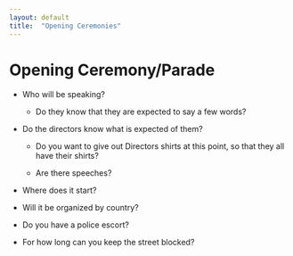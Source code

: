 ```yaml
---
layout: default
title:  "Opening Ceremonies"
---
```


# Opening Ceremony/Parade

* Who will be speaking?
    - Do they know that they are expected to say a few words?

* Do the directors know what is expected of them?

    * Do you want to give out Directors shirts at this point, so that they all have their shirts?

    * Are there speeches?

* Where does it start?

* Will it be organized by country?

* Do you have a police escort?

* For how long can you keep the street blocked?
